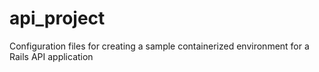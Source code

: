 # api_project
Configuration files for creating a sample containerized environment for a Rails API application
